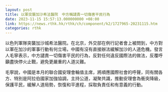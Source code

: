 ```yaml
---
layout: post
title: 以軍突襲加沙希法醫院　中方稱譴責一切傷害平民行為
date: 2023-11-15 15:57:13.000000000 +08:00
link: https://news.rthk.hk/rthk/ch/component/k2/1727965-20231115.htm
categories: rthk
---
```


以色列軍隊突襲加沙城希法醫院。在北京，外交部在例行記者會上被問到，中方對以軍在加沙的軍事行動有何立場，中國有沒有直接辦法緩解加沙的人道危機。發言人毛寧表示，中方譴責一切傷害平民的行為，反對任何違反國際法的做法，反覆呼籲盡快停火止戰，避免更嚴重的人道災難。

毛寧說，中國是本月的聯合國安理會輪值主席，將順應國際社會的呼聲，同有關各方、特別是阿拉伯國家加強協調，主持公道，凝聚共識，推動安理會為衝突降級，保護平民，緩解人道局勢，恢復和平進程，採取負責任和有意義的行動。
